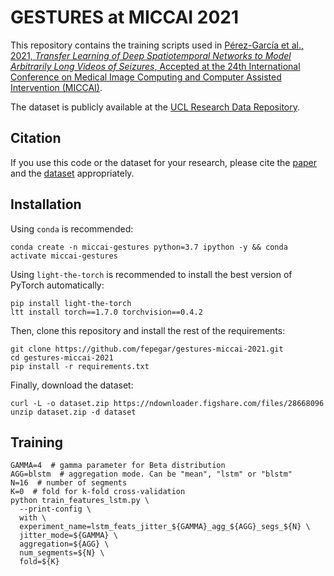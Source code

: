# GESTURES at MICCAI 2021

This repository contains the training scripts used in [Pérez-García et al., 2021, *Transfer Learning of Deep Spatiotemporal Networks to Model Arbitrarily Long Videos of Seizures*, Accepted at the 24th International Conference on Medical Image Computing and Computer Assisted Intervention (MICCAI)](https://arxiv.org/abs/2106.12014).

The dataset is publicly available at the [UCL Research Data Repository](https://doi.org/10.5522/04/14781771).

## Citation

If you use this code or the dataset for your research, please cite the [paper](https://arxiv.org/abs/2106.12014) and the [dataset](https://doi.org/10.5522/04/14781771) appropriately.

## Installation

Using `conda` is recommended:

```shell
conda create -n miccai-gestures python=3.7 ipython -y && conda activate miccai-gestures
```

Using `light-the-torch` is recommended to install the best version of PyTorch automatically:

```shell
pip install light-the-torch
ltt install torch==1.7.0 torchvision==0.4.2
```

Then, clone this repository and install the rest of the requirements:

```shell
git clone https://github.com/fepegar/gestures-miccai-2021.git
cd gestures-miccai-2021
pip install -r requirements.txt
```

Finally, download the dataset:

```shell
curl -L -o dataset.zip https://ndownloader.figshare.com/files/28668096
unzip dataset.zip -d dataset
```

## Training

```shell
GAMMA=4  # gamma parameter for Beta distribution
AGG=blstm  # aggregation mode. Can be "mean", "lstm" or "blstm"
N=16  # number of segments
K=0  # fold for k-fold cross-validation
python train_features_lstm.py \
  --print-config \
  with \
  experiment_name=lstm_feats_jitter_${GAMMA}_agg_${AGG}_segs_${N} \
  jitter_mode=${GAMMA} \
  aggregation=${AGG} \
  num_segments=${N} \
  fold=${K}
```
